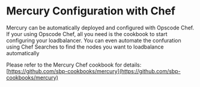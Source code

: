 # Mercury Configuration with Chef

Mercury can be automatically deployed and configured with Opscode Chef.
If your using Opscode Chef, all you need is the cookbook to start configuring your loadbalancer.
You can even automate the confuration using Chef Searches to find the nodes you want to loadbalance automatically

Please refer to the Mercury Chef cookbook for details:
[https://github.com/sbp-cookbooks/mercury](https://github.com/sbp-cookbooks/mercury)
